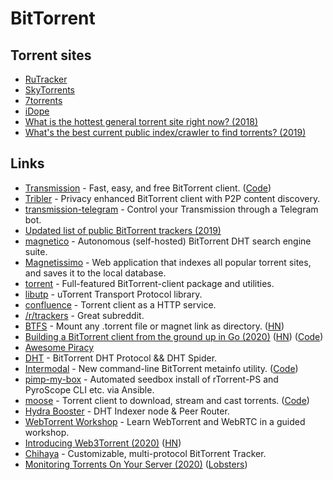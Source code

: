 # BitTorrent

## Torrent sites

* [RuTracker](https://rutracker.org/forum/index.php)
* [SkyTorrents](https://www.skytorrents.lol/)
* [7torrents](https://www.7torrents.cc/)
* [iDope](https://idope.xyz/)
* [What is the hottest general torrent site right now? \(2018\)](https://www.reddit.com/r/Piracy/comments/9vy0oe/what_is_the_hottest_general_torrent_site_right_now/)
* [What's the best current public index/crawler to find torrents? \(2019\)](https://www.reddit.com/r/trackers/comments/ebz8w9/whats_the_best_current_public_indexcrawler_to/)

## Links

* [Transmission](https://transmissionbt.com/) - Fast, easy, and free BitTorrent client. \([Code](https://github.com/transmission/transmission)\)
* [Tribler](https://github.com/Tribler/tribler) - Privacy enhanced BitTorrent client with P2P content discovery.
* [transmission-telegram](https://github.com/pyed/transmission-telegram) - Control your Transmission through a Telegram bot.
* [Updated list of public BitTorrent trackers \(2019\)](https://github.com/ngosang/trackerslist)
* [magnetico](https://github.com/boramalper/magnetico) - Autonomous \(self-hosted\) BitTorrent DHT search engine suite.
* [Magnetissimo](https://github.com/sergiotapia/magnetissimo) - Web application that indexes all popular torrent sites, and saves it to the local database.
* [torrent](https://github.com/anacrolix/torrent) - Full-featured BitTorrent-client package and utilities.
* [libutp](https://github.com/bittorrent/libutp) - uTorrent Transport Protocol library.
* [confluence](https://github.com/anacrolix/confluence) - Torrent client as a HTTP service.
* [/r/trackers](https://www.reddit.com/r/trackers/) - Great subreddit.
* [BTFS](https://www.bittorrent.com/btfs/) - Mount any .torrent file or magnet link as directory. \([HN](https://news.ycombinator.com/item?id=23576063)\)
* [Building a BitTorrent client from the ground up in Go \(2020\)](https://blog.jse.li/posts/torrent/) \([HN](https://news.ycombinator.com/item?id=21958359)\) \([Code](https://github.com/veggiedefender/torrent-client)\)
* [Awesome Piracy](https://github.com/Igglybuff/awesome-piracy)
* [DHT](https://github.com/shiyanhui/dht) - BitTorrent DHT Protocol && DHT Spider.
* [Intermodal](https://rodarmor.com/blog/intermodal) - New command-line BitTorrent metainfo utility. \([Code](https://github.com/casey/intermodal)\)
* [pimp-my-box](https://github.com/pyroscope/pimp-my-box) - Automated seedbox install of rTorrent-PS and PyroScope CLI etc. via Ansible.
* [moose](https://getmoose.in/) - Torrent client to download, stream and cast torrents. \([Code](https://github.com/ritz078/moose)\)
* [Hydra Booster](https://github.com/libp2p/hydra-booster) - DHT Indexer node & Peer Router.
* [WebTorrent Workshop](https://webtorrent.github.io/workshop/) - Learn WebTorrent and WebRTC in a guided workshop.
* [Introducing Web3Torrent \(2020\)](https://blog.statechannels.org/introducing-web3torrent/) \([HN](https://news.ycombinator.com/item?id=23602008)\)
* [Chihaya](https://github.com/chihaya/chihaya) - Customizable, multi-protocol BitTorrent Tracker.
* [Monitoring Torrents On Your Server \(2020\)](https://rmpr.xyz/Managing-torrents-on-your-server/) \([Lobsters](https://lobste.rs/s/qzogsg/monitoring_torrents_on_your_server)\)

